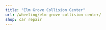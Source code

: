 ```yaml
---
title: "Elm Grove Collision Center"
url: /wheeling/elm-grove-collision-center/
shop: car repair
---
```

